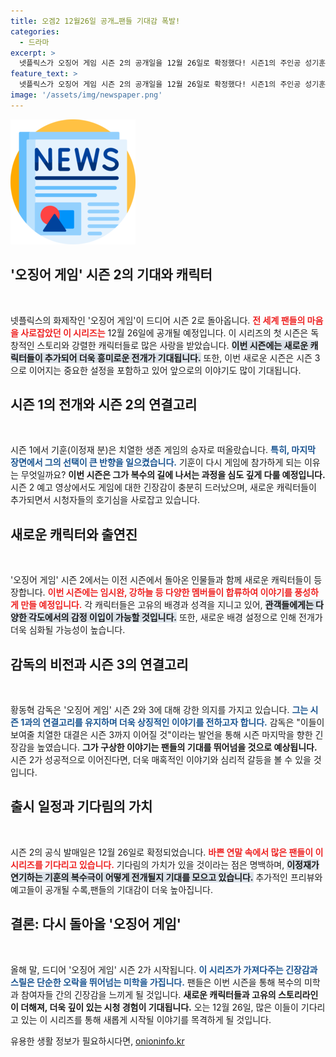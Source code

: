 ```yaml
---
title: 오겜2 12월26일 공개…팬들 기대감 폭발!
categories:
  - 드라마
excerpt: >
  넷플릭스가 오징어 게임 시즌 2의 공개일을 12월 26일로 확정했다! 시즌1의 주인공 성기훈이 다시 게임에 참가하며 복수를 예고하며 궁금증을 증폭시키고 있다. 과연 그는 성공할 수 있을지, 새로운 대결의 서막이 올랐다!
feature_text: >
  넷플릭스가 오징어 게임 시즌 2의 공개일을 12월 26일로 확정했다! 시즌1의 주인공 성기훈이 다시 게임에 참가하며 복수를 예고하며 궁금증을 증폭시키고 있다. 과연 그는 성공할 수 있을지, 새로운 대결의 서막이 올랐다!
image: '/assets/img/newspaper.png'
---
```


<p><img src="/assets/img/newspaper.png" alt="kimp 속보" /></p>

<h2 data-ke-size="size26">'오징어 게임' 시즌 2의 기대와 캐릭터</h2>

<p data-ke-size="size16">&nbsp;</p>

<p>넷플릭스의 화제작인 '오징어 게임'이 드디어 시즌 2로 돌아옵니다. <b><span style="color: #ee2323;">전 세계 팬들의 마음을 사로잡았던 이 시리즈는</span></b> 12월 26일에 공개될 예정입니다. 이 시리즈의 첫 시즌은 독창적인 스토리와 강렬한 캐릭터들로 많은 사랑을 받았습니다. <b><span style="background-color: #21538527;">이번 시즌에는 새로운 캐릭터들이 추가되어 더욱 흥미로운 전개가 기대됩니다.</span></b> 또한, 이번 새로운 시즌은 시즌 3으로 이어지는 중요한 설정을 포함하고 있어 앞으로의 이야기도 많이 기대됩니다. </p>

<h2 data-ke-size="size26">시즌 1의 전개와 시즌 2의 연결고리</h2>

<p data-ke-size="size16">&nbsp;</p>

<p>시즌 1에서 기훈(이정재 분)은 치열한 생존 게임의 승자로 떠올랐습니다. <b><span style="color: #1a5490;">특히, 마지막 장면에서 그의 선택이 큰 반향을 일으켰습니다.</span></b> 기훈이 다시 게임에 참가하게 되는 이유는 무엇일까요? <b><span style="ee2323;">이번 시즌은 그가 복수의 길에 나서는 과정을 심도 깊게 다룰 예정입니다.</span></b> 시즌 2 예고 영상에서도 게임에 대한 긴장감이 충분히 드러났으며, 새로운 캐릭터들이 추가되면서 시청자들의 호기심을 사로잡고 있습니다.</p>

<h2 data-ke-size="size26">새로운 캐릭터와 출연진</h2>

<p data-ke-size="size16">&nbsp;</p>

<p>'오징어 게임' 시즌 2에서는 이전 시즌에서 돌아온 인물들과 함께 새로운 캐릭터들이 등장합니다. <b><span style="color: #ee2323;">이번 시즌에는 임시완, 강하늘 등 다양한 멤버들이 합류하여 이야기를 풍성하게 만들 예정입니다.</span></b> 각 캐릭터들은 고유의 배경과 성격을 지니고 있어, <b><span style="background-color: #21538527;">관객들에게는 다양한 각도에서의 감정 이입이 가능할 것입니다.</span></b> 또한, 새로운 배경 설정으로 인해 전개가 더욱 심화될 가능성이 높습니다.</p>

<h2 data-ke-size="size26">감독의 비전과 시즌 3의 연결고리</h2>

<p data-ke-size="size16">&nbsp;</p>

<p>황동혁 감독은 '오징어 게임' 시즌 2와 3에 대해 강한 의지를 가지고 있습니다. <b><span style="color: #1a5490;">그는 시즌 1과의 연결고리를 유지하며 더욱 상징적인 이야기를 전하고자 합니다.</span></b> 감독은 "이들이 보여줄 치열한 대결은 시즌 3까지 이어질 것"이라는 발언을 통해 시즌 마지막을 향한 긴장감을 높였습니다. <b><span style="ee2323;">그가 구상한 이야기는 팬들의 기대를 뛰어넘을 것으로 예상됩니다.</span></b> 시즌 2가 성공적으로 이어진다면, 더욱 매혹적인 이야기와 심리적 갈등을 볼 수 있을 것입니다.</p>

<h2 data-ke-size="size26">출시 일정과 기다림의 가치</h2>

<p data-ke-size="size16">&nbsp;</p>

<p>시즌 2의 공식 발매일은 12월 26일로 확정되었습니다. <b><span style="color: #ee2323;">바쁜 연말 속에서 많은 팬들이 이 시리즈를 기다리고 있습니다.</span></b> 기다림의 가치가 있을 것이라는 점은 명백하며, <b><span style="background-color: #21538527;">이정재가 연기하는 기훈의 복수극이 어떻게 전개될지 기대를 모으고 있습니다.</span></b> 추가적인 프리뷰와 예고들이 공개될 수록,팬들의 기대감이 더욱 높아집니다. </p>

<h2 data-ke-size="size26">결론: 다시 돌아올 '오징어 게임'</h2>

<p data-ke-size="size16">&nbsp;</p>

<p>올해 말, 드디어 '오징어 게임' 시즌 2가 시작됩니다. <b><span style="color: #1a5490;">이 시리즈가 가져다주는 긴장감과 스릴은 단순한 오락을 뛰어넘는 미학을 가집니다.</span></b> 팬들은 이번 시즌을 통해 복수의 미학과 참여자들 간의 긴장감을 느끼게 될 것입니다. <b><span style="ee2323;">새로운 캐릭터들과 고유의 스토리라인이 더해져, 더욱 깊이 있는 시청 경험이 기대됩니다.</span></b> 오는 12월 26일, 많은 이들이 기다리고 있는 이 시리즈를 통해 새롭게 시작될 이야기를 목격하게 될 것입니다.</p>
유용한 생활 정보가 필요하시다면, <a href="https://onioninfo.kr" rel="dofollow">onioninfo.kr</a>


